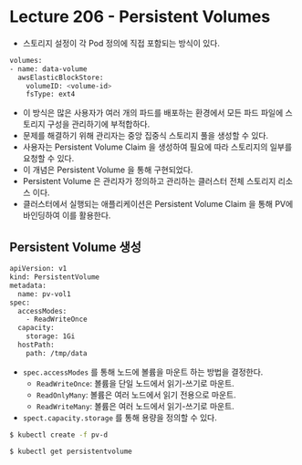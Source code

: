 # Lecture 206 - Persistent Volumes


- 스토리지 설정이 각 Pod 정의에 직접 포함되는 방식이 있다.

```bash
volumes:
- name: data-volume
  awsElasticBlockStore:
    volumeID: <volume-id>
    fsType: ext4
```

- 이 방식은 많은 사용자가 여러 개의 파드를 배포하는 환경에서 모든 파드 파일에 스토리지 구성을 관리하기에 부적합하다.
- 문제를 해결하기 위해 관리자는 중앙 집중식 스토리지 풀을 생성할 수 있다.
- 사용자는 Persistent Volume Claim 을 생성하여 필요에 따라 스토리지의 일부를 요청할 수 있다.
- 이 개념은 Persistent Volume 을 통해 구현되었다.
- Persistent Volume 은 관리자가 정의하고 관리하는 클러스터 전체 스토리지 리소스 이다.
- 클러스터에서 실행되는 애플리케이션은 Persistent Volume Claim 을 통해 PV에 바인딩하여 이를 활용한다.

## Persistent Volume 생성

```bash
apiVersion: v1
kind: PersistentVolume
metadata:
  name: pv-vol1
spec:
  accessModes:
    - ReadWriteOnce
  capacity:
    storage: 1Gi
  hostPath:
    path: /tmp/data
```

- `spec.accessModes` 를 통해 노드에 볼륨을 마운트 하는 방법을 결정한다.
  - `ReadWriteOnce`: 볼륨을 단일 노드에서 읽기-쓰기로 마운트.
  - `ReadOnlyMany`: 볼륨은 여러 노드에서 읽기 전용으로 마운트.
  - `ReadWriteMany`: 볼륨은 여러 노드에서 읽기-쓰기로 마운트.
- `spect.capacity.storage` 를 통해 용량을 정의할 수 있다.

```bash
$ kubectl create -f pv-d

$ kubectl get persistentvolume
```